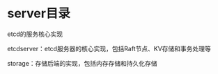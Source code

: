 # server目录


etcd的服务核心实现

etcdserver：etcd服务器的核心实现，包括Raft节点、KV存储和事务处理等



storage：存储后端的实现，包括内存存储和持久化存储




